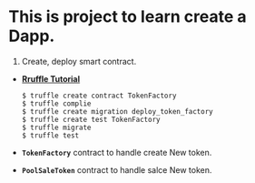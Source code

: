 # This is project to learn create a Dapp.

1. Create, deploy smart contract.
- [**Rruffle Tutorial**](https://www.trufflesuite.com/tutorial) 
  ```
  $ truffle create contract TokenFactory
  $ truffle complie
  $ truffle create migration deploy_token_factory
  $ truffle create test TokenFactory
  $ truffle migrate
  $ truffle test
  ```

- **`TokenFactory`** contract to handle create New token.

- **`PoolSaleToken`** contract to handle salce New token.
